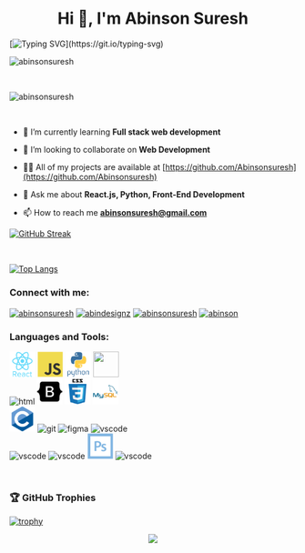 <h1 align="center">Hi 👋, I'm Abinson Suresh</h1>

[![Typing SVG](https://readme-typing-svg.herokuapp.com?font=Fira+Code&pause=500&color=F1F700&center=true&vCenter=true&width=435&lines=Hi+there%2C+I'm+Abinson...;Web+developer...;React,+Python,+Cpp,+Javascript...;Follow%2C+Fork%2C+Star+%26+Connect...+;Let's+Build+robust+and;scalable+web+applications...)](https://git.io/typing-svg)
<!-- <h3 align="center">A passionate frontend developer from India</h3> -->

<p align="left"> <img src="https://tenor.com/bV9He.gif" alt="abinsonsuresh" /> </p>
<br>
<!-- <img src=""> -->
<!-- <img align="center" src="https://tenor.com/bV9He.gif"> -->

<p align="left"> <img src="https://komarev.com/ghpvc/?username=abinsonsuresh7&style=for-the-badge&color=0891b2&labelColor=000000"" alt="abinsonsuresh" /> </p>
<br>

<!-- <p align="left"> <a href="https://github.com/ryo-ma/github-profile-trophy"><img src="https://github-profile-trophy.vercel.app/?username=abinsonsuresh" alt="abinsonsuresh" /></a> </p> -->

- 🌱 I’m currently learning **Full stack web development**

- 👯 I’m looking to collaborate on **Web Development**

- 👨‍💻 All of my projects are available at [https://github.com/Abinsonsuresh](https://github.com/Abinsonsuresh)

- 💬 Ask me about **React.js, Python, Front-End Development**

- 📫 How to reach me **abinsonsuresh@gmail.com**

<!-- ![Abinson's GitHub stats](https://github-readme-stats.vercel.app/api?username=Abinsonsuresh&show_icons=true&theme=tokyonight) -->
[![GitHub Streak](https://github-readme-streak-stats.herokuapp.com?user=abinsonsuresh&border_radius=14)](https://git.io/streak-stats)

<br/>

[![Top Langs](https://github-readme-stats.vercel.app/api/top-langs/?username=Abinsonsuresh&layout=compact)](https://github.com/Abinsonsuresh/github-readme-stats)
<br/>

<h3 align="left">Connect with me:</h3>
<p align="left">
  <a href="https://linkedin.com/in/abinsonsuresh" target="blank"><img align="center" src="https://raw.githubusercontent.com/rahuldkjain/github-profile-readme-generator/master/src/images/icons/Social/linked-in-alt.svg" alt="abinsonsuresh" height="30" width="60" /></a>
  <a href="https://instagram.com/abindesignz" target="blank"><img align="center" src="https://raw.githubusercontent.com/rahuldkjain/github-profile-readme-generator/master/src/images/icons/Social/instagram.svg" alt="abindesignz" height="30" width="60" /></a>
  <a href="https://www.hackerrank.com/abinsonsuresh" target="blank"><img align="center" src="https://raw.githubusercontent.com/rahuldkjain/github-profile-readme-generator/master/src/images/icons/Social/hackerrank.svg" alt="abinsonsuresh" height="30" width="60" /></a>
<a href="https://auth.geeksforgeeks.org/user/abinson" target="blank"><img align="center" src="https://raw.githubusercontent.com/rahuldkjain/github-profile-readme-generator/master/src/images/icons/Social/geeks-for-geeks.svg" alt="abinson" height="30" width="60" /></a>
</p>

<h3 align="left">Languages and Tools:</h3>
<p align="left">
<img src="https://raw.githubusercontent.com/devicons/devicon/master/icons/react/react-original-wordmark.svg" alt="react" width="45" height="45" />
<img src="https://raw.githubusercontent.com/devicons/devicon/master/icons/javascript/javascript-original.svg" alt="javascript" width="45" height="45" />
<img src="https://raw.githubusercontent.com/devicons/devicon/master/icons/python/python-original-wordmark.svg" alt="python" width="45" height="45" />
<img src="https://cdn.jsdelivr.net/gh/devicons/devicon/icons/cplusplus/cplusplus-original.svg" width="45" height="45"/>
<br/>
<img src="https://cdn.jsdelivr.net/gh/devicons/devicon/icons/html5/html5-original.svg" alt="html" width="45" height="45"/>
<img src="https://raw.githubusercontent.com/devicons/devicon/master/icons/bootstrap/bootstrap-plain.svg" alt="bootstrap" width="45" height="45" />
<img src="https://raw.githubusercontent.com/devicons/devicon/master/icons/css3/css3-original-wordmark.svg" alt="css3" width="45" height="45" />  
<img src="https://raw.githubusercontent.com/devicons/devicon/master/icons/mysql/mysql-original-wordmark.svg" alt="mysql" width="45" height="45" />
<br/>
<img src="https://raw.githubusercontent.com/devicons/devicon/master/icons/c/c-original.svg" alt="vscode" width="45" height="45"/>
<img src="https://cdn.jsdelivr.net/gh/devicons/devicon/icons/git/git-original.svg" alt="git" width="45" height="45"/>
<img src="https://cdn.jsdelivr.net/gh/devicons/devicon/icons/figma/figma-original.svg" alt="figma" width="45" height="45"/> 
<img src="https://cdn.jsdelivr.net/gh/devicons/devicon/icons/vscode/vscode-original.svg" alt="vscode" width="45" height="45"/>
<br/>
<img src="https://cdn.worldvectorlogo.com/logos/arduino-1.svg" alt="vscode" width="45" height="45"/>
<img src="https://download.blender.org/branding/community/blender_community_badge_white.svg" alt="vscode" width="45" height="45"/>  
<img src="https://raw.githubusercontent.com/devicons/devicon/master/icons/photoshop/photoshop-line.svg" width="45" height="45"/>  
<img src="https://cdn.worldvectorlogo.com/logos/adobe-xd.svg" alt="vscode" width="45" height="45"/>  
  
  
</p>
<!-- <p><img align="left" src="https://github-readme-stats.vercel.app/api/top-langs?username=abinsonsuresh&show_icons=true&locale=en&layout=compact" alt="abinsonsuresh" /></p> -->



<br/>
<!-- ### <img src="https://user-images.githubusercontent.com/76244600/130684889-4425a8ef-53ba-48f3-9433-871976fba0e9.gif" height="25px">  GitHub Stats -->



<!-- ![GitHub Streak](https://github-readme-streak-stats.herokuapp.com/?user=Abinsonsuresh&theme=black-ice&hide_border=true&stroke=0000&background=0D1117) -->
<!-- [![GitHub Streak](http://github-readme-streak-stats.herokuapp.com?user=Abinsonsuresh&theme=tokyonight&border_radius=9.8)](https://git.io/streak-stats) -->



<!-- <p>&nbsp;<img align="center" src="https://github-readme-stats.vercel.app/api?username=abinsonsuresh&show_icons=true&locale=en" alt="abinsonsuresh" /></p> -->

<!-- <p><img align="center" src="https://github-readme-streak-stats.herokuapp.com/?user=abinsonsuresh&" alt="abinsonsuresh" /></p> -->


### 🏆 GitHub Trophies

[![trophy](https://github-profile-trophy.vercel.app/?username=abinsonsuresh&theme=juicyfresh&no-frame=true&margin-w=5&margin-h=5&column=7&row=1&no-bg=true)](abinsonsuresh)
<br/>

<p align="center">
  <img src="https://github-profile-summary-cards.vercel.app/api/cards/profile-details?username=Abinsonsuresh&theme=default"/>
</p>

<!-- 
### 📈 GitHub Activity Graph:
[![BEPb's github activity graph](https://github-readme-activity-graph.cyclic.app/graph?username=abinsonsuresh&theme=github-compact)](https://github.com/abinsonsuresh/github-readme-activity-graph) -->
<br/>

<br/>

<!---
Abinsonsuresh/Abinsonsuresh is a ✨ special ✨ repository because its `README.md` (this file) appears on your GitHub profile.
You can click the Preview link to take a look at your changes
--->
